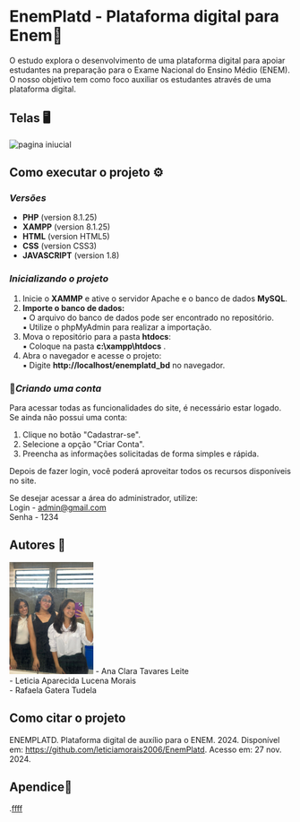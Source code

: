 # EnemPlatd - Plataforma digital para Enem📌

O estudo explora o desenvolvimento de uma plataforma digital para apoiar 
estudantes na preparação para o Exame Nacional do Ensino Médio (ENEM). 
O nosso objetivo tem como foco auxiliar os estudantes através de uma plataforma digital.

## Telas 🖥
![pagina iniucial](..)

## Como executar o projeto ⚙
### *Versões*
- **PHP** (version 8.1.25)
- **XAMPP** (version  8.1.25)
- **HTML** (version HTML5)
- **CSS** (version CSS3)
- **JAVASCRIPT** (version 1.8)

### *Inicializando o projeto*
1. Inicie o **XAMMP** e ative o servidor Apache e o banco de dados **MySQL**.<br>
2. **Importe o banco de dados:**<br>
   ▪ O arquivo do banco de dados pode ser encontrado no repositório.<br>
   ▪ Utilize o phpMyAdmin para realizar a importação.<br>
3. Mova o repositório para a pasta **htdocs**:<br>
   ▪ Coloque na pasta **c:\xampp\htdocs** .<br>
4. Abra o navegador e acesse o projeto:<br>
   ▪ Digite **http://localhost/enemplatd_bd** no navegador.

### 🚀*Criando uma conta*
Para acessar todas as funcionalidades do site, é necessário estar logado. Se ainda não possui uma conta:

1. Clique no botão "Cadastrar-se".<br>
2. Selecione a opção "Criar Conta".<br>
3. Preencha as informações solicitadas de forma simples e rápida.<br>

Depois de fazer login, você poderá aproveitar todos os recursos disponíveis no site.<br>

Se desejar acessar a área do administrador, utilize:<br>
Login - admin@gmail.com<br>
Senha - 1234

## Autores 🤝
<img src="autores.jpeg" alt="Autores" width="150"/>
- Ana Clara Tavares Leite<br>
- Leticia Aparecida Lucena Morais<br>
- Rafaela Gatera Tudela

## Como citar o projeto
ENEMPLATD. Plataforma digital de auxílio para o ENEM. 2024. Disponível em: <https://github.com/leticiamorais2006/EnemPlatd>. Acesso em: 27 nov. 2024.

## Apendice🔗
.[ffff](apendice.pdf)
